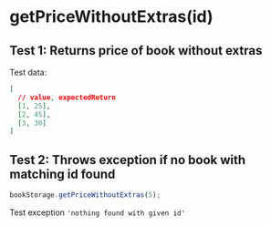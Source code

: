 # **getPriceWithoutExtras(id)**

## Test 1: Returns price of book without extras

Test data:

```json
[
  // value, expectedReturn
  [1, 25],
  [2, 45],
  [3, 30]
]
```

## Test 2: Throws exception if no book with matching id found

```js
bookStorage.getPriceWithoutExtras(5);
```

Test exception `'nothing found with given id'`
